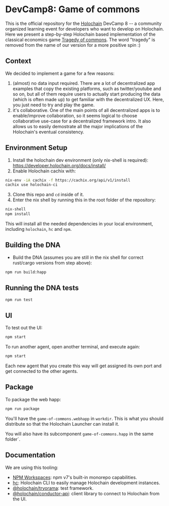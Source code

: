 
# DevCamp8: Game of commons

This is the official repository for the [Holochain](https://www.holochain.org/) DevCamp 8 -- a community organized learning event for developers who want to develop on Holochain.
Here we present a step-by-step Holochain based implementation of the classical economics game [Tragedy of commons](https://en.wikipedia.org/wiki/Tragedy_of_the_commons). The word "tragedy" is removed from the name of our version for a more positive spin :)

## Context

We decided to implement a game for a few reasons:
1. (almost) no data input required. There are a lot of decentralized app examples that copy the existing platforms, such as twitter/youtube and so on, but all of them require users to actually start producing the data (which is often made up) to get familiar with the decentralized UX. Here, you just need to try and play the game.
2. it's collaborative. One of the main points of all decentralized apps is to enable/improve collaboration, so it seems logical to choose collaborative use-case for a decentralized framework intro. It also allows us to easily demostrate all the major implications of the Holochain's eventual consistency.

## Environment Setup

1. Install the holochain dev environment (only nix-shell is required): https://developer.holochain.org/docs/install/
2. Enable Holochain cachix with:

```bash
nix-env -iA cachix -f https://cachix.org/api/v1/install
cachix use holochain-ci
```

3. Clone this repo and `cd` inside of it.
4. Enter the nix shell by running this in the root folder of the repository: 

```bash
nix-shell
npm install
```

This will install all the needed dependencies in your local environment, including `holochain`, `hc` and `npm`.

## Building the DNA

- Build the DNA (assumes you are still in the nix shell for correct rust/cargo versions from step above):

```bash
npm run build:happ
```

## Running the DNA tests

```bash
npm run test
```

## UI

To test out the UI:

``` bash
npm start
```

To run another agent, open another terminal, and execute again:

```bash
npm start
```

Each new agent that you create this way will get assigned its own port and get connected to the other agents.

## Package

To package the web happ:

``` bash
npm run package
```

You'll have the `game-of-commons.webhapp` in `workdir`. This is what you should distribute so that the Holochain Launcher can install it.

You will also have its subcomponent `game-of-commons.happ` in the same folder`.

## Documentation

We are using this tooling:

- [NPM Workspaces](https://docs.npmjs.com/cli/v7/using-npm/workspaces/): npm v7's built-in monorepo capabilities.
- [hc](https://github.com/holochain/holochain/tree/develop/crates/hc): Holochain CLI to easily manage Holochain development instances.
- [@holochain/tryorama](https://www.npmjs.com/package/@holochain/tryorama): test framework.
- [@holochain/conductor-api](https://www.npmjs.com/package/@holochain/conductor-api): client library to connect to Holochain from the UI.
